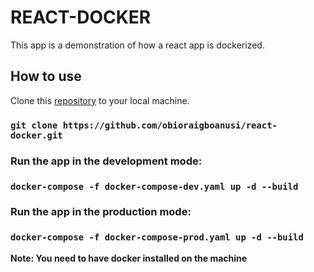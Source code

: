 # REACT-DOCKER
This app is a demonstration of how a react app is dockerized.

## How to use

Clone this [repository](https://github.com/obioraigboanusi/react-docker) to your local machine.

### `git clone https://github.com/obioraigboanusi/react-docker.git`

### Run the app in the development mode:

### `docker-compose -f docker-compose-dev.yaml up -d --build`

### Run the app in the production mode:

### `docker-compose -f docker-compose-prod.yaml up -d --build`

**Note: You need to have docker installed on the machine**